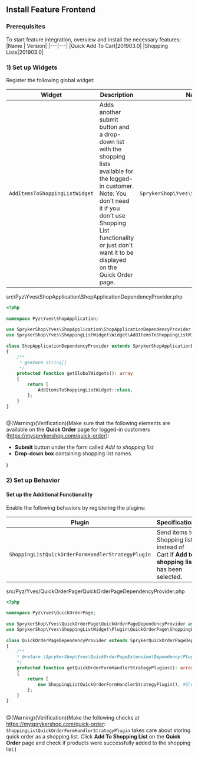 ## Install Feature Frontend
### Prerequisites

To start feature integration, overview and install the necessary features:
|Name |	Version|
|---|---|
|Quick Add To Cart|201903.0|
|Shopping Lists|201903.0|

### 1) Set up Widgets

Register the following global widget:

|Widget|Description|Namespace|
|---|---|---|
|`AddItemsToShoppingListWidget`|Adds another submit button and a drop-down list with the shopping lists available for the logged-in customer. Note: You don't need it if you don't use Shopping List functionality or just don't want it to be displayed on the Quick Order page.|`SprykerShop\Yves\ShoppingListWidget\Widget`|

src\Pyz\Yves\ShopApplication\ShopApplicationDependencyProvider.php

```php
<?php
 
namespace Pyz\Yves\ShopApplication;
 
use SprykerShop\Yves\ShopApplication\ShopApplicationDependencyProvider as SprykerShopApplicationDependencyProvider;
use SprykerShop\Yves\ShoppingListWidget\Widget\AddItemsToShoppingListWidget;
 
class ShopApplicationDependencyProvider extends SprykerShopApplicationDependencyProvider
{
	/**
	 * @return string[]
	 */
	protected function getGlobalWidgets(): array
	{
		return [
			AddItemsToShoppingListWidget::class,
		];
	}
}
		
```

@(Warning)(Verification)(Make sure that the following elements are available on the **Quick Order** page for logged-in customers (https://mysprykershop.com/quick-order):<ul><li>**Submit** button under the form called *Add to shopping list*</li><li>**Drop-down box** containing shopping list names.</li></ul>)

### 2) Set up Behavior

#### Set up the Additional Functionality

Enable the following behaviors by registering the plugins:

|Plugin|Specification|Prerequisites|Namespace|
|---|---|---|---|
|`ShoppingListQuickOrderFormHandlerStrategyPlugin`|Send items to Shopping list instead of Cart if **Add to shopping list** has been selected.|None|`SprykerShop\Yves\ShoppingListWidget\Plugin\QuickOrderPage`|

src/Pyz/Yves/QuickOrderPage/QuickOrderPageDependencyProvider.php

```php
<?php
 
namespace Pyz\Yves\QuickOrderPage;
 
use SprykerShop\Yves\QuickOrderPage\QuickOrderPageDependencyProvider as SprykerQuickOrderPageDependencyProvider;
use SprykerShop\Yves\ShoppingListWidget\Plugin\QuickOrderPage\ShoppingListQuickOrderFormHandlerStrategyPlugin;
 
class QuickOrderPageDependencyProvider extends SprykerQuickOrderPageDependencyProvider
{
	/**
	* @return \SprykerShop\Yves\QuickOrderPageExtension\Dependency\Plugin\QuickOrderFormHandlerStrategyPluginInterface[]
	*/
	protected function getQuickOrderFormHandlerStrategyPlugins(): array
	{
		return [
			new ShoppingListQuickOrderFormHandlerStrategyPlugin(), #ShoppingListFeature
		];
	}
}
		
```

@(Warning)(Verification)(Make the following checks at https://mysprykershop.com/quick-order: `ShoppingListQuickOrderFormHandlerStrategyPlugin` takes care about storing quick order as a shopping list. Click **Add To Shopping List** on the **Quick Order** page and check if products were successfully added to the shopping list.)

<!-- Last review date: Mar 28, 2019 by Dmitry Lymarenko, Yuliia Boiko-->